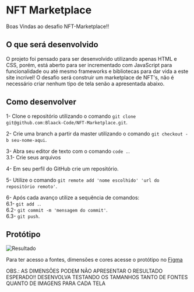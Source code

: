 # NFT Marketplace

Boas Vindas ao desafio NFT-Marketplace!!

## O que será desenvolvido

O projeto foi pensado para ser desenvolvido utilizando apenas HTML e CSS, porém, está aberto para ser incrementado com JavaScript para funcionalidade ou até mesmo frameworks e bibliotecas para dar vida a este site incrível! O desafio será construir um marketplace de NFT's, não é necessário criar nenhum tipo de tela senão a apresentada abaixo.

## Como desenvolver

1- Clone o repositório utilizando o comando `git clone git@github.com:Blaack-Code/NFT-Marketplace.git`.

2- Crie uma branch a partir da master utilizando o comando `git checkout -b seu-nome-aqui`.

3- Abra seu editor de texto com o comando `code .`. <br>
 3.1- Crie seus arquivos

4- Em seu perfil do GitHub crie um repositório.

5- Utilize o comando `git remote add 'nome escolhido' 'url do repositório remoto'`.

6- Após cada avanço utilize a sequência de comandos: <br>
 6.1- `git add .`. <br>
 6.2- `git commit -m 'mensagem do commit'`. <br>
 6.3- `git push`.
 

## Protótipo

![Resultado](https://user-images.githubusercontent.com/81549048/151565362-0dcc05c6-a97b-425e-8b7f-3b12e4800f16.png)

Para ter acesso a fontes, dimensões e cores acesse o protótipo no <a href="https://www.figma.com/file/tnlrEAHqS4MjGerxI1LhKa/Desafio-NFT-Marketplace?node-id=0%3A1">Figma</a>

OBS.: AS DIMENSÕES PODEM NÃO APRESENTAR O RESULTADO ESPERADO!! DESENVOLVA TESTANDO OS TAMANHOS TANTO DE FONTES QUANTO DE IMAGENS PARA CADA TELA
